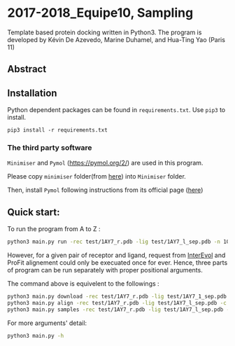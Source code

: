 # 2017-2018_Equipe10, Sampling
Template based protein docking written in Python3. The program is developed by Kévin De Azevedo, Marine Duhamel, and Hua-Ting Yao (Paris 11)
## Abstract

## Installation
Python dependent packages can be found in `requirements.txt`.
Use `pip3` to install.
```
pip3 install -r requirements.txt
```
### The third party software
`Minimiser` and `Pymol` (https://pymol.org/2/) are used in this program.

Please copy `minimiser` folder(from [here](https://github.com/meetU-MasterStudents/2017-2018_partage/tree/master/Codes/Minimizer)) into `Minimiser` folder.

Then, install `Pymol` following instructions from its official page ([here](http://www.pymol.org/install))
## Quick start:
To run the program from A to Z :
```bash
python3 main.py run -rec test/1AY7_r.pdb -lig test/1AY7_l_sep.pdb -n 10 --minimizer
```
However, for a given pair of receptor and ligand, request from [InterEvol](http://biodev.cea.fr/interevol/) and ProFit alignement could only be execuated once for ever. Hence, three parts of program can be run separately with proper positional arguments.

The command above is equivelent to the followings :
```bash
python3 main.py download -rec test/1AY7_r.pdb -lig test/1AY7_1_sep.pdb
python3 main.py align -rec test/1AY7_r.pdb -lig test/1AY7_l_sep.pdb -c out/Inter/Inter.conf
python3 main.py samples -rec test/1AY7_r.pdb -lig test/1AY7_l_sep.pdb -n 10 -c out/Inter/Samples.conf --minimizer
```

For more arguments' detail:
```bash
python3 main.py -h
```
